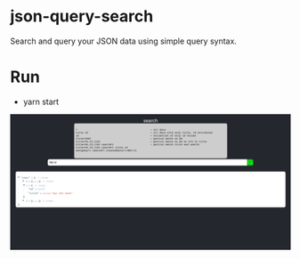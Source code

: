 # json-query-search

Search and query your JSON data using simple query syntax.

# Run

- yarn start

![Image](json-query-search.png)
